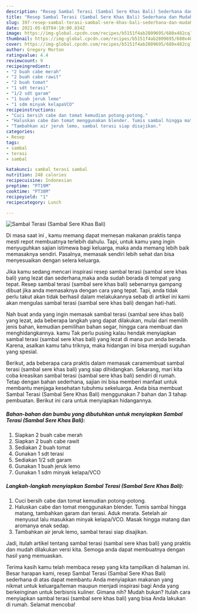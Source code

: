 ```yaml
---
description: "Resep Sambal Terasi (Sambal Sere Khas Bali) Sederhana dan Mudah Dibuat"
title: "Resep Sambal Terasi (Sambal Sere Khas Bali) Sederhana dan Mudah Dibuat"
slug: 397-resep-sambal-terasi-sambal-sere-khas-bali-sederhana-dan-mudah-dibuat
date: 2021-05-03T04:10:00.834Z
image: https://img-global.cpcdn.com/recipes/b5151f4ab2809695/680x482cq70/sambal-terasi-sambal-sere-khas-bali-foto-resep-utama.jpg
thumbnail: https://img-global.cpcdn.com/recipes/b5151f4ab2809695/680x482cq70/sambal-terasi-sambal-sere-khas-bali-foto-resep-utama.jpg
cover: https://img-global.cpcdn.com/recipes/b5151f4ab2809695/680x482cq70/sambal-terasi-sambal-sere-khas-bali-foto-resep-utama.jpg
author: Gregory Morton
ratingvalue: 4.4
reviewcount: 9
recipeingredient:
- "2 buah cabe merah"
- "2 buah cabe rawit"
- "2 buah tomat"
- "1 sdt terasi"
- "1/2 sdt garam"
- "1 buah jeruk lemo"
- "1 sdm minyak kelapaVCO"
recipeinstructions:
- "Cuci bersih cabe dan tomat kemudian potong-potong."
- "Haluskan cabe dan tomat menggunakan blender. Tumis sambal hingga matang, tambahkan garam dan terasi. Aduk merata. Setelah air menyusut lalu masukkan minyak kelapa/VCO. Masak hingga matang dan aromanya enak sedap."
- "Tambahkan air jeruk lemo, sambal terasi siap disajikan."
categories:
- Resep
tags:
- sambal
- terasi
- sambal

katakunci: sambal terasi sambal 
nutrition: 248 calories
recipecuisine: Indonesian
preptime: "PT19M"
cooktime: "PT38M"
recipeyield: "1"
recipecategory: Lunch

---
```



![Sambal Terasi (Sambal Sere Khas Bali)](https://img-global.cpcdn.com/recipes/b5151f4ab2809695/680x482cq70/sambal-terasi-sambal-sere-khas-bali-foto-resep-utama.jpg)

Di masa  saat ini , kamu memang dapat memesan makanan praktis tanpa mesti repot membuatnya terlebih dahulu. Tapi, untuk kamu yang ingin menyuguhkan sajian istimewa bagi keluarga, maka anda memang lebih baik memasaknya sendiri. Pasalnya, memasak sendiri lebih sehat dan bisa menyesuaikan dengan selera keluarga.

Jika kamu sedang mencari inspirasi resep sambal terasi (sambal sere khas bali) yang lezat dan sederhana,maka anda sudah berada di tempat yang tepat. Resep sambal terasi (sambal sere khas bali)  sebenarnya gampang dibuat jika anda memasaknya dengan cara yang tepat. Tapi, anda tidak perlu takut akan tidak berhasil dalam melakukannya 
sebab di artikel ini kami akan mengulas sambal terasi (sambal sere khas bali) dengan hati-hati.  



Nah buat anda yang ingin memasak sambal terasi (sambal sere khas bali) yang lezat, ada beberapa langkah yang dapat dilakukan, mulai dari memilih jenis bahan, kemudian pemilihan bahan segar, hingga cara membuat dan menghidangkannya. kamu Tak perlu pusing kalau hendak menyiapkan sambal terasi (sambal sere khas bali) yang lezat di mana pun anda berada. Karena, asalkan kamu  tahu triknya, maka hidangan ini bisa menjadi suguhan yang spesial.

Berikut, ada beberapa cara praktis  dalam memasak caramembuat sambal terasi (sambal sere khas bali) yang siap dihidangkan. Sekarang, mari kita coba kreasikan sambal terasi (sambal sere khas bali) sendiri di rumah. Tetap dengan bahan sederhana, sajian ini bisa memberi manfaat untuk membantu menjaga kesehatan tubuhmu sekeluarga. Anda bisa membuat Sambal Terasi (Sambal Sere Khas Bali) menggunakan 7 bahan dan 3 tahap pembuatan. Berikut ini cara untuk menyiapkan hidangannya.

<!--inarticleads1-->

##### Bahan-bahan dan bumbu yang dibutuhkan untuk menyiapkan Sambal Terasi (Sambal Sere Khas Bali):

1. Siapkan 2 buah cabe merah
1. Siapkan 2 buah cabe rawit
1. Sediakan 2 buah tomat
1. Gunakan 1 sdt terasi
1. Sediakan 1/2 sdt garam
1. Gunakan 1 buah jeruk lemo
1. Gunakan 1 sdm minyak kelapa/VCO




<!--inarticleads2-->

##### Langkah-langkah menyiapkan Sambal Terasi (Sambal Sere Khas Bali):

1. Cuci bersih cabe dan tomat kemudian potong-potong.
1. Haluskan cabe dan tomat menggunakan blender. Tumis sambal hingga matang, tambahkan garam dan terasi. Aduk merata. Setelah air menyusut lalu masukkan minyak kelapa/VCO. Masak hingga matang dan aromanya enak sedap.
1. Tambahkan air jeruk lemo, sambal terasi siap disajikan.




Jadi, itulah artikel tentang  sambal terasi (sambal sere khas bali)  yang praktis dan mudah dilakukan versi kita. Semoga anda dapat membuatnya dengan hasil yang memuaskan. 

Terima kasih kamu telah membaca resep yang kita tampilkan di halaman ini. Besar harapan kami, resep  Sambal Terasi (Sambal Sere Khas Bali) sederhana di atas dapat membantu Anda menyiapkan makanan yang nikmat untuk keluarga/teman maupun menjadi inspirasi bagi Anda yang berkeinginan untuk berbisnis kuliner. Gimana nih? Mudah bukan? Itulah cara menyiapkan sambal terasi (sambal sere khas bali) yang bisa Anda lakukan di rumah. Selamat mencoba!

